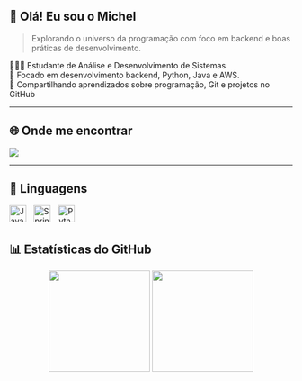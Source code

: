 ## 👋 Olá! Eu sou o Michel  
> Explorando o universo da programação com foco em backend e boas práticas de desenvolvimento.

<!-- Sobre mim -->
👨🏻‍💻 Estudante de Análise e Desenvolvimento de Sistemas  
🎯 Focado em desenvolvimento backend, Python, Java e AWS.  
📘 Compartilhando aprendizados sobre programação, Git e projetos no GitHub  

---

## 🌐 Onde me encontrar

<div align="left">
  <a href="https://www.linkedin.com/in/michel-santos-807b312a6/" target="_blank">
    <img src="https://img.shields.io/badge/-LinkedIn-0A66C2?style=for-the-badge&logo=linkedin&logoColor=white" />
  </a>
</div>

---

## 🧰 Linguagens

<img align="left" alt="Java" width="30px" style="padding-right:10px;" src="https://cdn.jsdelivr.net/gh/devicons/devicon/icons/java/java-original.svg" />
<img align="left" alt="Spring" width="30px" style="padding-right:10px;" src="https://cdn.jsdelivr.net/gh/devicons/devicon/icons/spring/spring-original.svg" />
<img align="left" alt="Python" width="30px" style="padding-right:10px;" src="https://devicon-website.vercel.app/api/python/original-wordmark.svg" />

<br /><br />

## 📊 Estatísticas do GitHub

<div align="center">
  <!-- Atividade geral -->
  <img height="180em" src="https://github-readme-stats.vercel.app/api?username=Michelsantoscode&show_icons=true&theme=dracula&include_all_commits=true&count_private=true&hide_border=false&icon_color=777bd9&title_color=777bd9&bg_color=1a181a" />
   
  <!-- Linguagens mais usadas -->
  <img height="180em" src="https://github-readme-stats.vercel.app/api/top-langs/?username=Michelsantoscode&layout=compact&langs_count=7&theme=dracula&hide_border=false&title_color=777bd9&bg_color=1a181a&text_color=ffffff" />
</div>

